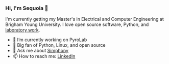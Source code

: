 ### Hi, I'm Sequoia 👋

I'm currently getting my Master's in Electrical and Computer Engineering at Brigham Young University. I love open source software, Python, and [laboratory work](https://camacholab.byu.edu/).

- 🔭 I’m currently working on PyroLab
- 🌱 Big fan of Python, Linux, and open source
- 💬 Ask me about [Simphony](https://simphonyphotonics.readthedocs.io/en/stable/)
- 📫 How to reach me: [LinkedIn](https://www.linkedin.com/in/sequoia-ploeg/)

<!--
**sequoiap/sequoiap** is a ✨ _special_ ✨ repository because its `README.md` (this file) appears on your GitHub profile.

Here are some ideas to get you started:

- 👯 I’m looking to collaborate on ...
- 🤔 I’m looking for help with ...
- 😄 Pronouns: ...
- ⚡ Fun fact: ...
-->

